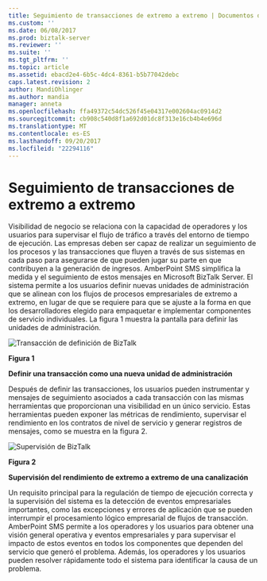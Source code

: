 ```yaml
---
title: Seguimiento de transacciones de extremo a extremo | Documentos de Microsoft
ms.custom: ''
ms.date: 06/08/2017
ms.prod: biztalk-server
ms.reviewer: ''
ms.suite: ''
ms.tgt_pltfrm: ''
ms.topic: article
ms.assetid: ebacd2e4-6b5c-4dc4-8361-b5b77042debc
caps.latest.revision: 2
author: MandiOhlinger
ms.author: mandia
manager: anneta
ms.openlocfilehash: ffa49372c54dc526f45e04317e002604ac0914d2
ms.sourcegitcommit: cb908c540d8f1a692d01dc8f313e16cb4b4e696d
ms.translationtype: MT
ms.contentlocale: es-ES
ms.lasthandoff: 09/20/2017
ms.locfileid: "22294116"
---
```

# <a name="end-to-end-transaction-tracking"></a>Seguimiento de transacciones de extremo a extremo
Visibilidad de negocio se relaciona con la capacidad de operadores y los usuarios para supervisar el flujo de tráfico a través del entorno de tiempo de ejecución. Las empresas deben ser capaz de realizar un seguimiento de los procesos y las transacciones que fluyen a través de sus sistemas en cada paso para asegurarse de que pueden jugar su parte en que contribuyen a la generación de ingresos. AmberPoint SMS simplifica la medida y el seguimiento de estos mensajes en Microsoft BizTalk Server. El sistema permite a los usuarios definir nuevas unidades de administración que se alinean con los flujos de procesos empresariales de extremo a extremo, en lugar de que se requiere para que se ajuste a la forma en que los desarrolladores elegido para empaquetar e implementar componentes de servicio individuales. La figura 1 muestra la pantalla para definir las unidades de administración.  
  
 ![Transacción de definición de BizTalk](../esb-toolkit/media/ch9-biztalkdefiningtransaction.gif "Ch9-BizTalkDefiningTransaction")  
  
 **Figura 1**  
  
 **Definir una transacción como una nueva unidad de administración**  
  
 Después de definir las transacciones, los usuarios pueden instrumentar y mensajes de seguimiento asociados a cada transacción con las mismas herramientas que proporcionan una visibilidad en un único servicio. Estas herramientas pueden exponer las métricas de rendimiento, supervisar el rendimiento en los contratos de nivel de servicio y generar registros de mensajes, como se muestra en la figura 2.  
  
 ![Supervisión de BizTalk](../esb-toolkit/media/ch9-biztalkmonitoring.gif "Ch9-BizTalkMonitoring")  
  
 **Figura 2**  
  
 **Supervisión del rendimiento de extremo a extremo de una canalización**  
  
 Un requisito principal para la regulación de tiempo de ejecución correcta y la supervisión del sistema es la detección de eventos empresariales importantes, como las excepciones y errores de aplicación que se pueden interrumpir el procesamiento lógico empresarial de flujos de transacción. AmberPoint SMS permite a los operadores y los usuarios para obtener una visión general operativa y eventos empresariales y para supervisar el impacto de estos eventos en todos los componentes que dependen del servicio que generó el problema. Además, los operadores y los usuarios pueden resolver rápidamente todo el sistema para identificar la causa de un problema.